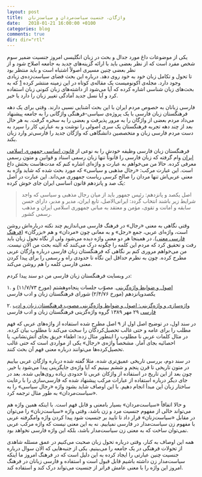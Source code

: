 ```yaml
---
layout: post
title:  واژگان، جنسیت سیاست‌مردان و سیاست‌زنان
date:   2018-01-21 16:00:00 +0100
categories: blog
comments: true
dir: dir="rtl"
---
```



یکی از موضوعات داغ مورد جدال و بحث در زبان انگلیسی امروز جنسیت ضمیر سوم شخص مفرد
است که از نظر بعضی باید با ارائه گزینه‌های جدید به جامعه اصلاح شود و از نظر بعضی چنین مسیری اصولاً اشتباه است و باید منتظر بود  
تا تحول و تکامل زبان خود به خود روی دهد. درباره این بحث فضای سیاست‌زده‌ی زیادی وجود دارد. مجله‌ی اکونومیست یک مقاله‌ی کوتاه در این زمینه منتشر کرده [1](https://www.economist.com/news/books-and-arts/21735003-how-transgender-rights-are-changing-language-personal-pronouns-are-changing-fast)
که به بحث‌های زبان شناسی اشاره کرده که آیا می‌شود از داشته‌های زبان کنونی زبان استفاده کرد و آیا نسل جدید آمادگی تغییر زبان را دارد یا خیر.

فارسی زبانان به خصوص مردم ایران با این بحث آشنایی نسبی دارند. وقتی برای یک دهه فرهنگستان زبان فارسی با یک پروژه‌ی سیاسی-فرهنگی واژگانی را به جامعه پیشنهاد می‌داد مردم بعضی از واژگان را به مرور پذیرفت و بعضی را به سخره گرفت. به هر حال بعد از چند دهه تجربه فرهنگستان یک سری اصولی را نوشت و به عبارتی کار را سپرد به دست مردم فارسی زبان و متخصصین دانشگاهی که واژگان جدید را فارسی‌تر وارد زبان بکند.

فرهنگستان زبان فارسی وظیفه خودش را به نوعی از [قانون اساسی جمهوری اسلامی ایران](https://fa.wikisource.org/w/index.php?oldid=88195)
وام گرفته که زبان فارسی را قانوناً تنها زبان رسمی اسناد و قوانین و متون رسمی معرفی کرده. حالا من می‌خواهم به عبارت و واژه‌ای اشاره کنم که مدت‌هاست بحثش داغ است. این عبارت مرکب: «رجال مذهبی و سیاسی» که مورد بحث شده که شاید واژه به معنی عربی‌اش تنها مردان را صالح کرسی ریاست جمهوری می‌داند. این عبارت در اصل یک صد و پانزدهم قانون اساسی ایران جای خوش کرده:

> اصل یکصد و پانزدهم:
> رئیس جمهور باید از میان رجال مذهبی و سیاسی که واجد شرایط زیر باشند انتخاب گردد:
> ایرانی‌الاصل، تابع ایران، مدیر و مدبر، دارای حسن سابقه و امانت و تقوی، مؤمن و معتقد به مبانی جمهوری اسلامی ایران و مذهب رسمی کشور.

وقتی نگاهی به معنی «رجال» در فرهنگ فارسی می‌اندازیم چند نکته درباره‌اش روشن است، واژه‌ای عربی، جمع «رجل» و به معانی چون «مردان» و هم «بزرگان» ([فرهنگ فارسی معنی](https://www.vajehyab.com/moein/رجال)). در همینجا هر دو معنی واژه دیده می‌شود ولی از نگاه تحول زبان باید رفت و تحقیق کرد که مردم این کلمه را چگونه درک می‌کنند که البته بحث من الان نیست. من می‌خواهم مروری کنم بر نگاهی که فرهنگستان زبان فارسی درباره واژگان عربی مطرح کرده. چون به نظرم حداقل این نگاه تا حدودی راه و رسمی را برای پیدا کردن معنی فارسی کلمه را هم روشن می‌کند.

در وبسایت فرهنگستان زبان فارسی من دو سند پیدا کردم:

۱. [اصول و ضوابط واژه‌گزينی‌](http://persianacademy.ir/fa/print.aspx?P1=223). مصوّب جلسات پنجاه‌وهشتم (مورخ ۱۱/۷/۷۳) و يكصدوپانزدهم (مورخ ۲/۴/۷۶) شورای فرهنگستان زبان و ادب فارسی

۲. [واژه‌سازی و واژه‌گزینی: اصول و ضوابط واژه‌گزینی مصوب فرهنگستان زبان و ادب فارسی](http://persianacademy.ir/UserFiles/File/OSOUL/310488.pdf)
۲۹ مهر ۱۳۸۹ گروه واژه‌گزینی فرهنگستان زبان و ادب فارسی

در سند اول، در توضیح اصل اول از ۹ اصل مطرح شده استفاده از واژه‌های عربی که فهم مطلب را برای عامه و حتی غالب تحصیل‌کردگان را سخت می‌کند نا مطلوب بیان کرده. در مثال کلمات عربی نا مطلوب را اینطور مثال زده: اطفاء حریق بجای آتش‌نشانی، یا احصائیه بجای آمار. مشخصاً واژه‌ی «رجال» یکی از مواردی است که حتی غالب تحصیل‌کرده‌ها می‌توانند درباره معنی فهم آن بحث کنند.

در سند دوم، بررسی تاریخی عمیق‌تری شده. مثلا گفته شده درباره واژگان عربی بیاییم در متون تاریخی تا قرن پنجم و ششم ببینیم که آیا واژه‌ی جایگزینی پیدا می‌شود یا خیر. چون بعد از این تاریخ در استفاده از واژکان عربی تا حدودی زیاده روی‌هایی شده. بعد در جای دیگر درباره استفاده از عبارات مرکب پیشنهاد شده که فارسی‌سازی را با رعایت ساختار زبان این مبدأ انجام دهیم. با این اوصاف شاید بشود واژه «رجال سیاسی» را به «سیاست‌مردان» به طور مثال ترجمه کرد.

و حالا اتفاقاً «سیاست‌مردان» بسیار بامعنی و قابل فهم است. با اینکه همین واژه هم می‌تواند خالی از مفهوم جنسیت مرد و زن باشد، وقتی واژه «سیاست‌زنان» را می‌توان در مقابل «سیاست‌زنان» قرار داد تا تایید بر جنسیت شود پیدا کردن واژه وامگرفته عربی با مفهوم زن سیاست‌مدار در فارسی نمیابیم. نه به این معنی نیست که واژه مرکب عربی نمی‌توان ساخت که به معنی زن سیاست‌مدار باشد، بلکه این واژه فارسی نخواهد بود.

همه این اوصاف به کنار، وقتی درباره تحول زبان صحبت می‌کنیم در عمق مسئله شاهدی از تحولات فرهنگی در یک جامعه را می‌بینیم. یکی از جنبه‌هایی که الان سوال درباره جنسیت چنین عبارتی را ایجاد کرده به این دلیل است که در فرهنگ امروز ما اینکه سیاست‌مدار زن داشته باشیم قابل قبول است و استفاده و فارسی زبانان در فرهنگ امروز این واژه را با معنی عامش فراتر از جنسیت می‌تواند درک کند و استفاده کند.
